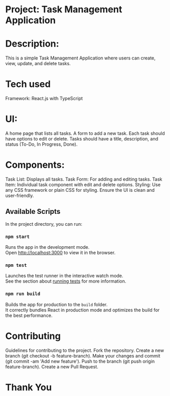 
# Project: Task Management Application

# Description:
This is a simple Task Management Application where users can create, view, update, and delete tasks.

# Tech used
Framework: React.js with TypeScript

# UI:
A home page that lists all tasks.
A form to add a new task.
Each task should have options to edit or delete.
Tasks should have a title, description, and status (To-Do, In Progress, Done).

# Components:
Task List: Displays all tasks.
Task Form: For adding and editing tasks.
Task Item: Individual task component with edit and delete options.
Styling: Use any CSS framework or plain CSS for styling. Ensure the UI is clean and user-friendly.


## Available Scripts

In the project directory, you can run:

### `npm start`

Runs the app in the development mode.\
Open [http://localhost:3000](http://localhost:3000) to view it in the browser.

### `npm test`

Launches the test runner in the interactive watch mode.\
See the section about [running tests](https://facebook.github.io/create-react-app/docs/running-tests) for more information.

### `npm run build`

Builds the app for production to the `build` folder.\
It correctly bundles React in production mode and optimizes the build for the best performance.

# Contributing
Guidelines for contributing to the project.
Fork the repository.
Create a new branch (git checkout -b feature-branch).
Make your changes and commit (git commit -am 'Add new feature').
Push to the branch (git push origin feature-branch).
Create a new Pull Request.

# Thank You
